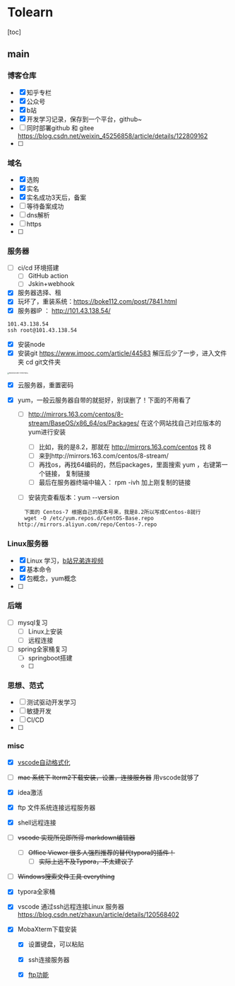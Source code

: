 



# Tolearn

[toc]



## main



### 博客仓库

- [x] 知乎专栏
- [x] 公众号
- [x] b站
- [x] 开发学习记录，保存到一个平台，github~
- [ ] 同时部署github 和 gitee https://blog.csdn.net/weixin_45256858/article/details/122809162
- [ ] 



### 域名

- [x] 选购
- [x] 实名
- [x] 实名成功3天后，备案
- [ ] 等待备案成功
- [ ] dns解析
- [ ] https
- [ ] 



### 服务器

- [ ] ci/cd 环境搭建
  - [ ] GitHub action
  - [ ] Jskin+webhook
- [x] 服务器选择、租
- [x] 玩坏了，重装系统：https://boke112.com/post/7841.html
- [X] 服务器IP ： http://101.43.138.54/

```
101.43.138.54
ssh root@101.43.138.54
```

- [X] 安装node
- [X] 安装git https://www.imooc.com/article/44583  解压后少了一步，进入文件夹 cd git文件夹

<img src="https://gitee.com/vacrain/typora_img/raw/master/assets/imgs/2021/2022-04-11_21-35-10_WX20220410-101307@2x.png" alt="WX20220410-101307@2x" style="zoom:25%;" />

- [X] 云服务器，重置密码
- [X] yum，一般云服务器自带的就挺好，别误删了！下面的不用看了

  - [ ] http://mirrors.163.com/centos/8-stream/BaseOS/x86_64/os/Packages/  在这个网站找自己对应版本的yum进行安装

    - [ ] 比如，我的是8.2，那就在 http://mirrors.163.com/centos 找 8
    - [ ] 来到http://mirrors.163.com/centos/8-stream/
    - [ ] 再找os，再找64编码的，然后packages，里面搜索 yum ，右键第一个链接， 复制链接
    - [ ] 最后在服务器终端中输入： rpm -ivh 加上刚复制的链接
  - [ ] 安装完查看版本：yum --version

  ```
    下面的 Centos-7 根据自己的版本号来，我是8.2所以写成Centos-8就行
    wget -O /etc/yum.repos.d/CentOS-Base.repo http://mirrors.aliyun.com/repo/Centos-7.repo
  ```







### Linux服务器

- [x] Linux 学习，[b站兄弟连视频](https://www.bilibili.com/video/BV1mW411i7Qf?p=105&spm_id_from=333.1007.top_right_bar_window_history.content.click)
- [x] 基本命令
- [x] 包概念，yum概念
- [ ] 





### 后端

- [ ] mysql复习
  - [ ] Linux上安装
  - [ ] 远程连接
  
- [ ] spring全家桶复习
  - [ ] springboot搭建
  - [ ] 
  



### 思想、范式

- [ ] 测试驱动开发学习
- [ ] 敏捷开发
- [ ] CI/CD
- [ ] 





### misc

- [x] [vscode自动格式化](https://baijiahao.baidu.com/s?id=1704599223959464441&wfr=spider&for=pc)
- [ ] ~~mac 系统下 Iterm2下载安装，设置，连接服务器~~ 用vscode就够了
- [x] idea激活
- [x] ftp 文件系统连接远程服务器
- [x] shell远程连接
- [ ] ~~vscode 实现所见即所得 markdown编辑器~~
  - [ ] ~~Office Viewer 很多人强烈推荐的替代typora的插件！~~
    - [ ] ~~实际上远不及Typora，不太建议了~~
- [ ] ~~Windows搜索文件工具 everything~~
- [x] typora全家桶
- [x] vscode 通过ssh远程连接Linux 服务器 https://blog.csdn.net/zhaxun/article/details/120568402
- [x] MobaXterm下载安装

  - [x] 设置键盘，可以粘贴
  - [x] ssh连接服务器
  - [x] [ftp功能](https://cloud.tencent.com/developer/article/1974355) 

